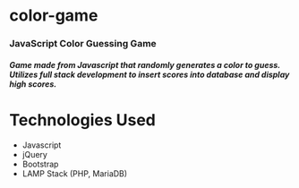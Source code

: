 # color-game
### JavaScript Color Guessing Game
##### Game made from Javascript that randomly generates a color to guess. Utilizes full stack development to insert scores into database and display high scores.

# Technologies Used
- Javascript
- jQuery
- Bootstrap
- LAMP Stack (PHP, MariaDB)